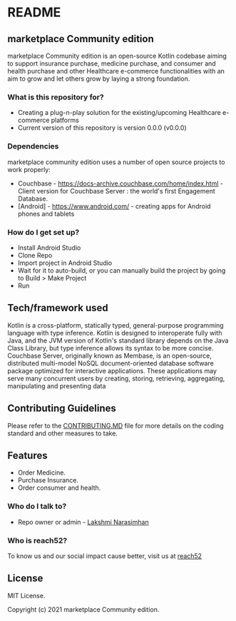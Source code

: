 # README #

## marketplace Community edition
marketplace Community edition is an open-source Kotlin codebase aiming to support insurance purchase, medicine purchase, and consumer and health purchase and other Healthcare e-commerce functionalities with an aim to grow and let others grow by laying a strong foundation.

### What is this repository for? ###

* Creating a plug-n-play solution for the existing/upcoming Healthcare e-commerce platforms
* Current version of this repository is version 0.0.0 (v0.0.0)

### Dependencies ###
marketplace community edition uses a number of open source projects to work properly:

* Couchbase - https://docs-archive.couchbase.com/home/index.html - Client version for Couchbase Server : the world's first Engagement Database.
* [Android] - https://www.android.com/ - creating apps for Android phones and tablets


### How do I get set up? ###

* Install Android Studio
* Clone Repo
* Import project in Android Studio
* Wait for it to auto-build, or you can manually build the project by going to Build > Make Project
* Run

## Tech/framework used
Kotlin is a cross-platform, statically typed, general-purpose programming language with type inference. Kotlin is designed to interoperate fully with Java, and the JVM version of Kotlin's standard library depends on the Java Class Library, but type inference allows its syntax to be more concise.
Couchbase Server, originally known as Membase, is an open-source, distributed multi-model NoSQL document-oriented database software package optimized for interactive applications. These applications may serve many concurrent users by creating, storing, retrieving, aggregating, manipulating and presenting data


## Contributing Guidelines
Please refer to the [CONTRIBUTING.MD](https://bitbucket.org/reach52-community/marketplace-community-edition/src/master/CONTRIBUTING.md) file for more details on the coding standard and other measures to take.


## Features
* Order Medicine.
* Purchase Insurance.
* Order consumer and health.

### Who do I talk to? ###

* Repo owner or admin - [Lakshmi Narasimhan](lakshmi@reach52.com)

### Who is reach52? ###

To know us and our social impact cause better, visit us at [reach52](https://reach52.com/) 

## License

MIT License.

Copyright (c) 2021 marketplace Community edition.
